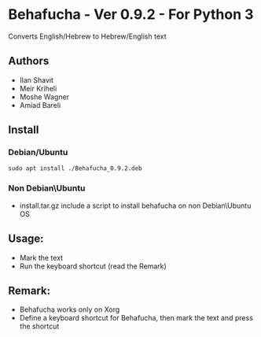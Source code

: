 # Behafucha - Ver 0.9.2 - For Python 3
Converts English/Hebrew to Hebrew/English text

## Authors
* Ilan Shavit
* Meir Kriheli
* Moshe Wagner
* Amiad Bareli


## Install
### Debian/Ubuntu
`sudo apt install ./Behafucha_0.9.2.deb`

### Non Debian\Ubuntu
 - install.tar.gz include a script to install behafucha on non Debian\Ubuntu OS
 
## Usage:
   - Mark the text
   - Run the keyboard shortcut (read the Remark)

## Remark:
   - Behafucha works only on Xorg
   - Define a keyboard shortcut for Behafucha, then mark the text and press the shortcut
     


